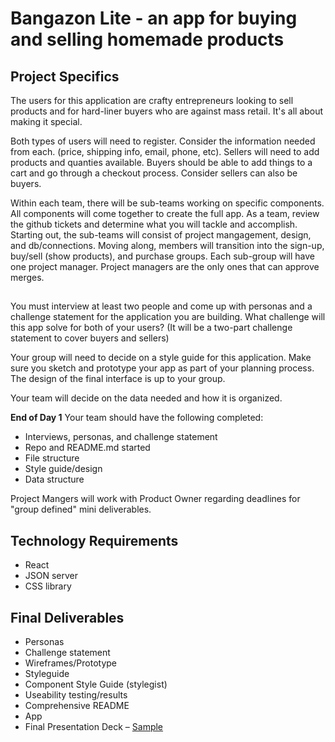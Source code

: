 # Bangazon Lite - an app for buying and selling homemade products 

## Project Specifics
The users for this application are crafty entrepreneurs looking to sell products and for hard-liner buyers who are against mass retail. It's all about making it special. 

Both types of users will need to register. Consider the information needed from each. (price, shipping info, email, phone, etc). Sellers will need to add products and quanties available. Buyers should be able to add things to a cart and go through a checkout process. Consider sellers can also be buyers.

Within each team, there will be sub-teams working on specific components. All components will come together to create the full app. As a team, review the github tickets and determine what you will tackle and accomplish. Starting out, the sub-teams will consist of project mangagement, design, and db/connections. Moving along, members will transition into the sign-up, buy/sell (show products), and purchase groups. Each sub-group will have one project manager. Project managers are the only ones that can approve merges.

## 

You must interview at least two people and come up with personas and a challenge statement for the application you are building. What challenge will this app solve for both of your users? (It will be a two-part challenge statement to cover buyers and sellers)

Your group will need to decide on a style guide for this application. Make sure you sketch and prototype your app as part of your planning process. The design of the final interface is up to your group.

Your team will decide on the data needed and how it is organized.


**End of Day 1** Your team should have the following completed:
* Interviews, personas, and challenge statement
* Repo and README.md started
* File structure
* Style guide/design  
* Data structure

Project Mangers will work with Product Owner regarding deadlines for "group defined" mini deliverables.

## Technology Requirements
* React
* JSON server
* CSS library

## Final Deliverables
* Personas
* Challenge statement
* Wireframes/Prototype
* Styleguide
* Component Style Guide (stylegist)
* Useability testing/results
* Comprehensive README
* App
* Final Presentation Deck – [Sample](https://docs.google.com/presentation/d/1ch3_3nIyruHuDURT0aYiFUeuygF0m2Fj-WI8Q4BTYOQ)


